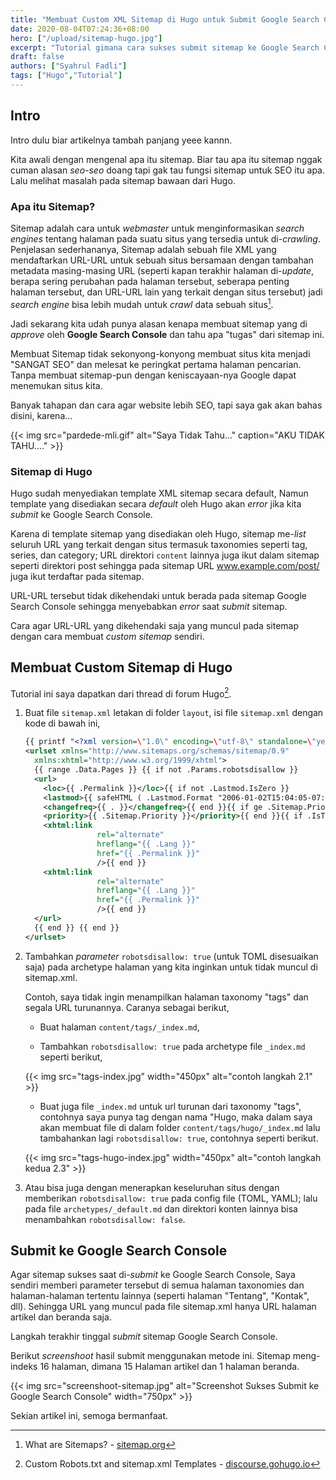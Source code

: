 ```yaml
---
title: "Membuat Custom XML Sitemap di Hugo untuk Submit Google Search Console"
date: 2020-08-04T07:24:36+08:00
hero: ["/upload/sitemap-hugo.jpg"]
excerpt: "Tutorial gimana cara sukses submit sitemap ke Google Search Console."
draft: false
authors: ["Syahrul Fadli"]
tags: ["Hugo","Tutorial"]
---
```


## Intro

Intro dulu biar artikelnya tambah panjang yeee kannn.

Kita awali dengan mengenal apa itu sitemap. Biar tau apa itu sitemap nggak cuman alasan *seo-seo* doang tapi gak tau fungsi sitemap untuk SEO itu apa. Lalu melihat masalah pada sitemap bawaan dari Hugo.

### Apa itu Sitemap?

Sitemap adalah cara untuk *webmaster* untuk menginformasikan *search engines* tentang halaman pada suatu situs yang tersedia untuk di-*crawling*. Penjelasan sederhananya, Sitemap adalah sebuah file XML yang mendaftarkan URL-URL untuk sebuah situs bersamaan dengan tambahan metadata masing-masing URL (seperti kapan terakhir halaman di-*update*, berapa sering perubahan pada halaman tersebut, seberapa penting halaman tersebut, dan URL-URL lain yang terkait dengan situs tersebut) jadi *search engine* bisa lebih mudah untuk *crawl* data sebuah situs[^1].

[^1]: What are Sitemaps? - [sitemap.org](//www.sitemap.org)

Jadi sekarang kita udah punya alasan kenapa membuat sitemap yang di *approve* oleh **Google Search Console** dan tahu apa "tugas" dari sitemap ini.

Membuat Sitemap tidak sekonyong-konyong membuat situs kita menjadi "SANGAT SEO" dan melesat ke peringkat pertama halaman pencarian. Tanpa membuat sitemap-pun dengan keniscayaan-nya Google dapat menemukan situs kita.

Banyak tahapan dan cara agar website lebih SEO, tapi saya gak akan bahas disini, karena...

{{< img src="pardede-mli.gif" alt="Saya Tidak Tahu..." caption="AKU TIDAK TAHU...." >}}

### Sitemap di Hugo

Hugo sudah menyediakan template XML sitemap secara default, Namun template yang disediakan secara *default* oleh Hugo akan *error* jika kita *submit* ke Google Search Console.

Karena di template sitemap yang disediakan oleh Hugo, sitemap me-*list* seluruh URL yang terkait dengan situs termasuk taxonomies seperti tag, series, dan category; URL direktori `content` lainnya juga ikut dalam sitemap seperti direktori post sehingga pada sitemap URL www.example.com/post/ juga ikut terdaftar pada sitemap.  

URL-URL tersebut tidak dikehendaki untuk berada pada sitemap Google Search Console sehingga menyebabkan *error* saat *submit* sitemap.

Cara agar URL-URL yang dikehendaki saja yang muncul pada sitemap dengan cara membuat *custom sitemap* sendiri.

<!-- belum selesai -->

## Membuat Custom Sitemap di Hugo

Tutorial ini saya dapatkan dari thread di forum Hugo[^2].

[^2]: Custom Robots.txt and sitemap.xml Templates - [discourse.gohugo.io](https://discourse.gohugo.io/t/custom-robots-txt-and-sitemap-xml-templates/11869/17)

1. Buat file `sitemap.xml` letakan di folder `layout`, isi file `sitemap.xml` dengan kode di bawah ini,

   ```xml
   {{ printf "<?xml version=\"1.0\" encoding=\"utf-8\" standalone=\"yes\" ?>" | safeHTML }}
   <urlset xmlns="http://www.sitemaps.org/schemas/sitemap/0.9"
     xmlns:xhtml="http://www.w3.org/1999/xhtml">
     {{ range .Data.Pages }} {{ if not .Params.robotsdisallow }}
     <url>
       <loc>{{ .Permalink }}</loc>{{ if not .Lastmod.IsZero }}
       <lastmod>{{ safeHTML ( .Lastmod.Format "2006-01-02T15:04:05-07:00" ) }}</lastmod>{{ end }}{{ with .Sitemap.ChangeFreq }}
       <changefreq>{{ . }}</changefreq>{{ end }}{{ if ge .Sitemap.Priority 0.0 }}
       <priority>{{ .Sitemap.Priority }}</priority>{{ end }}{{ if .IsTranslated }}{{ range .Translations }}
       <xhtml:link
                   rel="alternate"
                   hreflang="{{ .Lang }}"
                   href="{{ .Permalink }}"
                   />{{ end }}
       <xhtml:link
                   rel="alternate"
                   hreflang="{{ .Lang }}"
                   href="{{ .Permalink }}"
                   />{{ end }}
     </url>
     {{ end }} {{ end }}
   </urlset>
   ```

2. Tambahkan *parameter* `robotsdisallow: true` (untuk TOML disesuaikan saja) pada archetype halaman yang kita inginkan untuk tidak muncul di sitemap.xml.

   Contoh, saya tidak ingin menampilkan halaman taxonomy "tags" dan segala URL turunannya. Caranya sebagai berikut,

   * Buat halaman `content/tags/_index.md`,

   * Tambahkan `robotsdisallow: true` pada archetype file `_index.md` seperti berikut,

   {{< img src="tags-index.jpg" width="450px" alt="contoh langkah 2.1" >}}

   * Buat juga file `_index.md` untuk url turunan dari taxonomy "tags", contohnya saya punya tag dengan nama "Hugo, maka dalam saya akan membuat file di dalam folder `content/tags/hugo/_index.md` lalu tambahankan lagi `robotsdisallow: true`, contohnya seperti berikut.

   {{< img src="tags-hugo-index.jpg" width="450px" alt="contoh langkah kedua 2.3" >}}
   
3. Atau bisa juga dengan menerapkan keseluruhan situs dengan memberikan `robotsdisallow: true` pada config file (TOML, YAML); lalu pada file `archetypes/_default.md` dan direktori konten lainnya bisa menambahkan `robotsdisallow: false`.

## Submit ke Google Search Console

Agar sitemap sukses saat di-*submit* ke Google Search Console, Saya sendiri memberi parameter tersebut di semua halaman taxonomies dan halaman-halaman tertentu lainnya (seperti halaman "Tentang", "Kontak", dll). Sehingga URL yang muncul pada file sitemap.xml hanya URL halaman artikel dan beranda saja.

Langkah terakhir tinggal *submit* sitemap Google Search Console.

Berikut *screenshoot* hasil submit menggunakan metode ini. Sitemap meng-indeks 16 halaman, dimana 15 Halaman artikel dan 1 halaman beranda.

{{< img src="screenshoot-sitemap.jpg" alt="Screenshot Sukses Submit ke Google Search Console" width="750px" >}}

Sekian artikel ini, semoga bermanfaat.